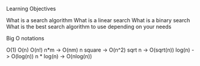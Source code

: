 Learning Objectives

What is a search algorithm
What is a linear search
What is a binary search
What is the best search algorithm to use depending on your needs

Big O notations

O(1)
O(n)
O(n!)
n*m -> O(nm)
n square -> O(n^2)
sqrt n -> O(sqrt(n))
log(n) -> O(log(n))
n * log(n) -> O(nlog(n))